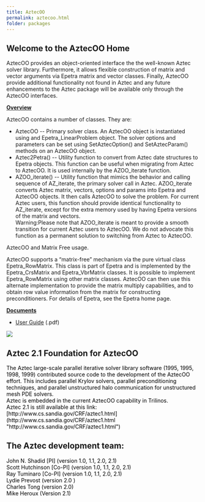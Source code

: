 ```yaml
---
title: AztecOO
permalink: aztecoo.html
folder: packages
---
```


## Welcome to the AztecOO Home

AztecOO provides an object-oriented interface the the well-known Aztec solver library. Furthermore, it allows flexible construction of matrix and vector arguments via Epetra matrix and vector classes. Finally, AztecOO provide additional functionality not found in Aztec and any future enhancements to the Aztec package will be available only through the AztecOO interfaces.

<span style="text-decoration: underline;">**Overview**</span>

AztecOO contains a number of classes. They are:

*   AztecOO -- Primary solver class. An AztecOO object is instantiated using and Epetra_LinearProblem object. The solver options and parameters can be set using SetAztecOption() and SetAztecParam() methods on an AztecOO object.
*   Aztec2Petra() -- Utility function to convert from Aztec date structures to Epetra objects. This function can be useful when migrating from Aztec to AztecOO. It is used internally by the AZOO_iterate function.
*   AZOO_iterate() -- Utility function that mimics the behavior and calling sequence of AZ_iterate, the primary solver call in Aztec. AZOO_iterate converts Aztec matrix, vectors, options and params into Epetra and AztecOO objects. It then calls AztecOO to solve the problem. For current Aztec users, this function should provide identical functionality to AZ_iterate, except for the extra memory used by having Epetra versions of the matrix and vectors.  
    Warning:Please note that AZOO_iterate is meant to provide a smooth transition for current Aztec users to AztecOO. We do not advocate this function as a permanent solution to switching from Aztec to AztecOO.

AztecOO and Matrix Free usage.

AztecOO supports a “matrix-free” mechanism via the pure virtual class Epetra_RowMatrix. This class is part of Epetra and is implemented by the Epetra_CrsMatrix and Epetra_VbrMatrix classes. It is possible to implement Epetra_RowMatrix using other matrix classes. AztecOO can then use this alternate implementation to provide the matrix multiply capabilities, and to obtain row value information from the matrix for constructing preconditioners. For details of Epetra, see the Epetra home page.

<span style="text-decoration: underline;">**Documents**</span>

*   [User Guide](http://trilinos.org/oldsite/packages/aztecoo/AztecOOUserGuide.pdf) (.pdf)

![](http://trilinos.org/oldsite/packages/aztecoo/aztec.jpg)

## Aztec 2.1 Foundation for AztecOO

<div style="color: #000000;">The Aztec large-scale parallel iterative solver library software (1995, 1995, 1998, 1999) contributed source code to the development of the AztecOO effort. This includes parallel Krylov solvers, parallel preconditioning techniques, and parallel unstructured halo communication for unstructured mesh PDE solvers.</div>

<div style="color: #000000;">Aztec is embedded in the current AztecOO capability in Trilinos.</div>

<div style="color: #000000;">Aztec 2.1 is still available at this link: [http://www.cs.sandia.gov/CRF/aztec1.html](http://www.cs.sandia.gov/CRF/aztec1.html "http://www.cs.sandia.gov/CRF/aztec1.html")</div>

## The Aztec development team:

<div style="color: #000000;">John N. Shadid [PI] (version 1.0, 1.1, 2.0, 2.1)</div>

<div style="color: #000000;">Scott Hutchinson [Co-PI] (version 1.0, 1.1, 2.0, 2.1)</div>

<div style="color: #000000;">Ray Tuminaro [Co-PI] (version 1.0, 1.1, 2.0, 2.1)</div>

<div style="color: #000000;">Lydie Prevost (version 2.0 )</div>

<div style="color: #000000;">Charles Tong (version 2.0)</div>

<div style="color: #000000;">Mike Heroux (Version 2.1)</div>